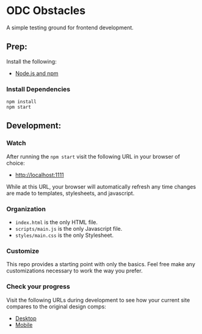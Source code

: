 # ODC Obstacles

A simple testing ground for frontend development.

## Prep:

Install the following:

- [Node.js and npm](http://nodejs.org)

### Install Dependencies

```
npm install
npm start
```

## Development:

### Watch

After running the `npm start` visit the following URL in your browser of choice:

- [http://localhost:1111](http://localhost:1111)

While at this URL, your browser will automatically refresh any time changes are made to templates, stylesheets, and javascript.

### Organization

- `index.html` is the only HTML file.
- `scripts/main.js` is the only Javascript file.
- `styles/main.css` is the only Stylesheet.

### Customize

This repo provides a starting point with only the basics. Feel free make any customizations necessary to work the way you prefer.

### Check your progress

Visit the following URLs during development to see how your current site compares to the original design comps:

- [Desktop](http://localhost:1111/compare/desktop)
- [Mobile](http://localhost:1111/compare/mobile)
